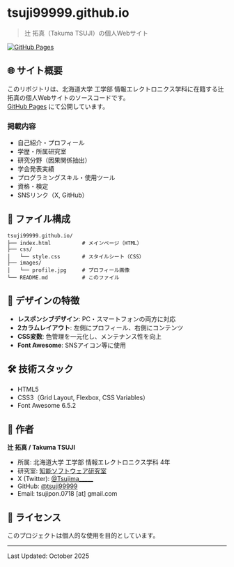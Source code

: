 # tsuji99999.github.io

> 辻 拓真（Takuma TSUJI）の個人Webサイト

[![GitHub Pages](https://img.shields.io/badge/GitHub%20Pages-Live-success)](https://tsuji99999.github.io/)

## 🌐 サイト概要

このリポジトリは、北海道大学 工学部 情報エレクトロニクス学科に在籍する辻拓真の個人Webサイトのソースコードです。  
[GitHub Pages](https://tsuji99999.github.io/) にて公開しています。

### 掲載内容
- 自己紹介・プロフィール
- 学歴・所属研究室
- 研究分野（因果関係抽出）
- 学会発表実績
- プログラミングスキル・使用ツール
- 資格・検定
- SNSリンク（X, GitHub）

## 📁 ファイル構成

```
tsuji99999.github.io/
├── index.html          # メインページ（HTML）
├── css/
│   └── style.css       # スタイルシート（CSS）
├── images/
│   └── profile.jpg     # プロフィール画像
└── README.md           # このファイル
```

## 🎨 デザインの特徴

- **レスポンシブデザイン**: PC・スマートフォンの両方に対応
- **2カラムレイアウト**: 左側にプロフィール、右側にコンテンツ
- **CSS変数**: 色管理を一元化し、メンテナンス性を向上
- **Font Awesome**: SNSアイコン等に使用

## 🛠️ 技術スタック

- HTML5
- CSS3（Grid Layout, Flexbox, CSS Variables）
- Font Awesome 6.5.2


## 👤 作者

**辻 拓真 / Takuma TSUJI**
- 所属: 北海道大学 工学部 情報エレクトロニクス学科 4年
- 研究室: [知能ソフトウェア研究室](https://sites.google.com/elms.hokudai.ac.jp/intelligent-software-lab/home?authuser=0)
- X (Twitter): [@Tsujima_____](https://x.com/Tsujima_____)
- GitHub: [@tsuji99999](https://github.com/tsuji99999)
- Email: tsujipon.0718 [at] gmail.com

## 📄 ライセンス

このプロジェクトは個人的な使用を目的としています。

---

Last Updated: October 2025